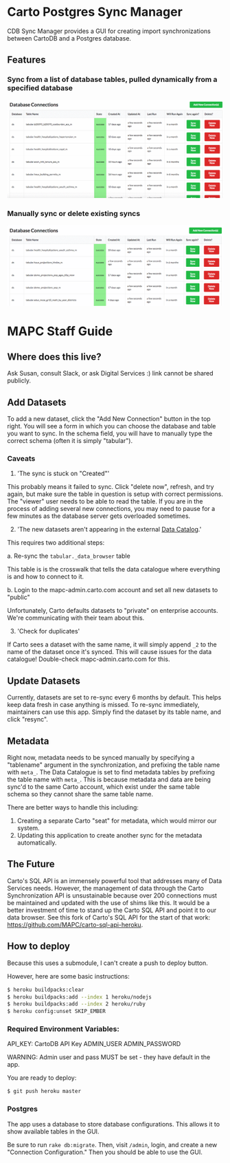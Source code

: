 # Carto Postgres Sync Manager

CDB Sync Manager provides a GUI for creating import synchronizations between CartoDB and a Postgres database.

## Features
### Sync from a list of database tables, pulled dynamically from a specified database

![Sync from a list of database tables](https://github.com/MAPC/cdb-sync-manager-client/blob/master/M73d4cf9QA.gif?raw=true "Logo Title Text 1")

### Manually sync or delete existing syncs

![Manually Sync or Delete existing syncs](https://github.com/MAPC/cdb-sync-manager-client/blob/master/ka3b0vt1He.gif?raw=true)


# MAPC Staff Guide
## Where does this live?
Ask Susan, consult Slack, or ask Digital Services :) link cannot be shared publicly. 

## Add Datasets
To add a new dataset, click the "Add New Connection" button in the top right. You will see a form in which you can choose the database and table you want to sync. In the schema field, you will have to manually type the correct schema (often it is simply "tabular"). 

### Caveats
1. 'The sync is stuck on "Created"'

This probably means it failed to sync. Click "delete now", refresh, and try again, but make sure the table in question is setup with correct permissions. The "viewer" user needs to be able to read the table. If you are in the process of adding several new connections, you may need to pause for a few minutes as the database server gets overloaded sometimes.

2. 'The new datasets aren't appearing in the external [Data Catalog](databrowser.mapc.org).'

This requires two additional steps:

a. Re-sync the `tabular._data_browser` table

This table is is the crosswalk that tells the data catalogue where everything is and how to connect to it. 

b. Login to the mapc-admin.carto.com account and set all new datasets to "public"

Unfortunately, Carto defaults datasets to "private" on enterprise accounts. We're communicating with their team about this. 

3. 'Check for duplicates'

If Carto sees a dataset with the same name, it will simply append `_2` to the name of the dataset once it's synced. This will cause issues for the data catalogue! Double-check mapc-admin.carto.com for this.

## Update Datasets
Currently, datasets are set to re-sync every 6 months by default. This helps keep data fresh in case anything is missed. To re-sync immediately, maintainers can use this app. Simply find the dataset by its table name, and click "resync". 

## Metadata
Right now, metadata needs to be synced manually by specifying a "tablename" argument in the synchronization, and prefixing the table name with `meta_`. The Data Catalogue is set to find metadata tables by prefixing the table name with `meta_`. This is because metadata and data are being sync'd to the same Carto account, which exist under the same table schema so they cannot share the same table name. 

There are better ways to handle this including:
1. Creating a separate Carto "seat" for metadata, which would mirror our system.
2. Updating this application to create another sync for the metadata automatically. 

## The Future
Carto's SQL API is an immensely powerful tool that addresses many of Data Services needs. However, the management of data through the Carto Synchronization API is unsustainable because over 200 connections must be maintained and updated with the use of shims like this. It would be a better investment of time to stand up the Carto SQL API and point it to our data browser. See this fork of Carto's SQL API for the start of that work: https://github.com/MAPC/carto-sql-api-heroku. 

## How to deploy
Because this uses a submodule, I can't create a push to deploy button.

However, here are some basic instructions:

```sh
$ heroku buildpacks:clear
$ heroku buildpacks:add --index 1 heroku/nodejs
$ heroku buildpacks:add --index 2 heroku/ruby
$ heroku config:unset SKIP_EMBER
```
### Required Environment Variables:
API_KEY: CartoDB API Key
ADMIN_USER
ADMIN_PASSWORD

WARNING: Admin user and pass MUST be set - they have default in the app.

You are ready to deploy:

```bash
$ git push heroku master
```

### Postgres

The app uses a database to store database configurations. This allows it to show available tables in the GUI. 

Be sure to run `rake db:migrate`. Then, visit `/admin`, login, and create a new "Connection Configuration." Then you should be able to use the GUI.
